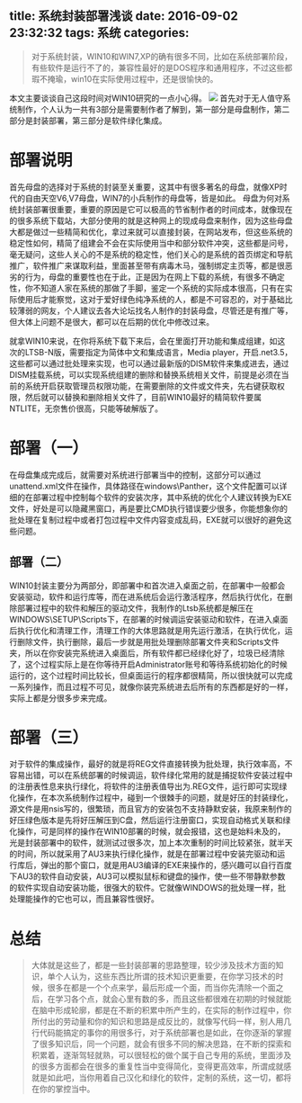 title: 系统封装部署浅谈
date: 2016-09-02 23:32:32
tags: 系统
categories:
---
>对于系统封装，WIN10和WIN7,XP的确有很多不同，比如在系统部署阶段，有些软件是运行不了的，兼容性最好的是DOS程序和通用程序，不过这些都瑕不掩瑜，win10在实际使用过程中，还是很愉快的。

本文主要谈谈自己这段时间对WIN10研究的一点小心得。
![](http://7xr8tf.com1.z0.glb.clouddn.com/03832_blandfordroad_1366x768.jpg)
首先对于无人值守系统制作，个人认为一共有3部分是需要制作者了解到，第一部分是母盘制作，第二部分是封装部署，第三部分是软件绿化集成。
<!--more-->

# 部署说明
首先母盘的选择对于系统的封装至关重要，这其中有很多著名的母盘，就像XP时代的自由天空V6,V7母盘，WIN7的小兵制作的母盘等，皆是如此。
母盘为何对系统封装部署很重要，重要的原因是它可以极高的节省制作者的时间成本，就像现在的很多系统下载站，大部分使用的就是这种网上的现成母盘来制作，因为这些母盘大都是做过一些精简和优化，拿过来就可以直接封装，在网站发布，但这些系统的稳定性如何，精简了组建会不会在实际使用当中和部分软件冲突，这些都是问号，毫无疑问，这些人关心的不是系统的稳定性，他们关心的是系统的首页绑定和导航推广，软件推广来谋取利益，里面甚至带有病毒木马，强制绑定主页等，都是很恶劣的行为，母盘的重要性也在于此，正是因为在网上下载的系统，有很多不确定性，你不知道人家在系统的那做了手脚，鉴定一个系统的实际成本很高，只有在实际使用后才能察觉，这对于爱好绿色纯净系统的人，都是不可容忍的，对于基础比较薄弱的网友，个人建议去各大论坛找名人制作的封装母盘，尽管还是有推广等，但大体上问题不是很大，都可以在后期的优化中修改过来。 

 就拿WIN10来说，在你将系统下载下来后，会在里面打开功能和集成组建，如这次的LTSB-N版，需要指定为简体中文和集成语言，Media player，开启.net3.5，这些都可以通过批处理来实现，也可以通过最新版的DISM软件来集成进去，通过DISM挂载系统，可以实现系统组建的删除和替换系统相关文件，前提是必须在当前的系统开启获取管理员权限功能，在需要删除的文件或文件夹，先右键获取权限，然后就可以替换和删除相关文件了，目前WIN10最好的精简软件要属NTLITE，无奈售价很高，只能等破解版了。 
# 部署（一）
 在母盘集成完成后，就需要对系统进行部署当中的控制，这部分可以通过 unattend.xml文件在操作，具体路径在windows\Panther，这个文件配置可以详细的在部署过程中控制每个软件的安装次序，其中系统的优化个人建议转换为EXE文件，好处是可以隐藏黑窗口，再是要比CMD执行错误要少很多，你能想象你的批处理在复制过程中或者打包过程中文件内容变成乱码，EXE就可以很好的避免这些问题。 
## 部署（二）
 WIN10封装主要分为两部分，即部署中和首次进入桌面之前，在部署中一般都会安装驱动，软件和运行库等，而在进系统后会运行激活程序，然后执行优化，在删除部署过程中的软件和解压的驱动文件，我制作的Ltsb系统都是解压在WINDOWS\SETUP\Scripts下，在部署的时候调运安装驱动和软件，在进入桌面后执行优化和清理工作，清理工作的大体思路就是用先运行激活，在执行优化，运行删除文件，执行删除，最后一步就是用批处理删除部署文件夹和Scripts文件夹，所以在你安装完系统进入桌面后，所有软件都已经绿化好了，垃圾已经清除了，这个过程实际上是在你等待开启Administrator账号和等待系统初始化的时候运行的，这个过程时间比较长，但桌面运行的程序都很精简，所以很快就可以完成一系列操作，而且过程不可见，就像你装完系统进去后所有的东西都是好的一样，实际上都是分很多步来完成。 
# 部署（三）
 对于软件的集成操作，最好的就是将REG文件直接转换为批处理，执行效率高，不容易出错，可以在系统部署的时候调运，软件绿化常用的就是捕捉软件安装过程中的注册表性息来执行绿化，将软件的注册表值导出为.REG文件，运行即可实现绿化操作，在本次系统制作过程中，碰到一个很棘手的问题，就是好压的封装绿化，源文件是用nsis写的，很繁琐，而且官方的安装包不支持静默安装，我原来制作的好压绿色版本是先将好压解压到C盘，然后运行注册窗口，实现自动格式关联和绿化操作，可是同样的操作在WIN10部署的时候，就会报错，这也是始料未及的，光是封装部署中的软件，就测试过很多次，加上本次重制的时间比较紧张，就半天的时间，所以就采用了AU3来执行绿化操作，就是在部署过程中安装完驱动和运行库后，弹出的那个窗口，就是用AU3编译的EXE来操作的，感兴趣可以自行百度下AU3的软件自动安装，AU3可以模拟鼠标和键盘的操作，使一些不带静默参数的软件实现自动安装功能，很强大的软件。它就像WINDOWS的批处理一样，批处理能操作的它也可以，而且兼容性很好。 
 # 总结
>大体就是这些了，都是一些封装部署的思路整理，较少涉及技术方面的知识，单个人认为，这些东西比所谓的技术知识更重要，在你学习技术的时候，很多在都是一个个点来学，最后形成一个面，而当你先清除一个面之后，在学习各个点，就会心里有数的多，而且这些都很难在初期的时候就能在脑中形成轮廓，都是在不断的积累中所产生的，在实际的制作过程中，你所付出的劳动量和你的知识和思路是成反比的，就像写代码一样，别人用几行代码能搞定的事你的用很多行，对于系统部署也是如此，在你逐渐的掌握了很多知识后，同一个问题，就会有很多不同的解决思路，在不断的探索和积累着，逐渐驾轻就熟，可以很轻松的做个属于自己专用的系统，里面涉及的很多方面都会在很多的重复性当中变得简化，变得更高效率，所谓成就感就是如此吧，当你用着自己汉化和绿化的软件，定制的系统，这一切，都将在你的掌控当中。